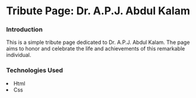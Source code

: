 <h1>Tribute Page: Dr. A.P.J. Abdul Kalam</h1>

<h3>Introduction</h3>
<p>This is a simple tribute page dedicated to Dr. A.P.J. Abdul Kalam. The page aims to honor and celebrate the life and achievements of this remarkable individual.</p>

<h3>Technologies Used</h3>
<p><li> Html</li>
    <li> Css</li><p>
